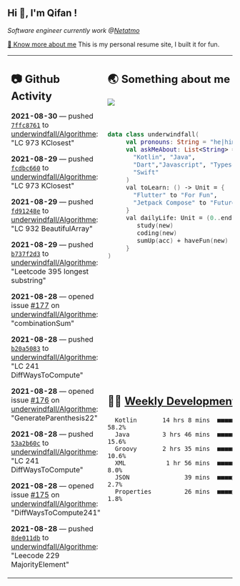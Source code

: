 <h2> Hi 👋, I'm Qifan ! </h2>
<p><em>Software engineer currently work @<a href="https://www.netatmo.com">Netatmo</a>
</em></p><p><a href="https://qifanyang.com/resume" target="_blank"> 🔭 Know more about me</a> This is my personal resume site, I built it for fun.</p>
<table><tr><td valign="top" rowspan="2">

 ## 📷 Github Activity
 <!-- githubActivity starts -->
  **2021-08-30** — pushed [`7ffc8761`](https://github.com/underwindfall/Algorithme/commit/7ffc876117bc4c9dc462502bacdae335fdaa8743) to [underwindfall/Algorithme](https://api.github.com/repos/underwindfall/Algorithme): "LC 973 KClosest"

  **2021-08-29** — pushed [`fcdbc660`](https://github.com/underwindfall/Algorithme/commit/fcdbc660d8014288d056bbf9b10ddf3c95563803) to [underwindfall/Algorithme](https://api.github.com/repos/underwindfall/Algorithme): "LC 973 KClosest"

  **2021-08-29** — pushed [`fd91248e`](https://github.com/underwindfall/Algorithme/commit/fd91248eb6bf2d9a0e8b20392b49fd4469b8a5da) to [underwindfall/Algorithme](https://api.github.com/repos/underwindfall/Algorithme): "LC 932 BeautifulArray"

  **2021-08-29** — pushed [`b737f2d3`](https://github.com/underwindfall/Algorithme/commit/b737f2d3aa957272b07392a6d22143c7098d08e2) to [underwindfall/Algorithme](https://api.github.com/repos/underwindfall/Algorithme): "Leetcode 395 longest substring"

  **2021-08-28** — opened issue [#177](https://api.github.com/repos/underwindfall/Algorithme/issues/177) on [underwindfall/Algorithme](https://api.github.com/repos/underwindfall/Algorithme): "combinationSum"

  **2021-08-28** — pushed [`b20a5083`](https://github.com/underwindfall/Algorithme/commit/b20a50833495ac4fcc8dea53c3c6b3150fb53597) to [underwindfall/Algorithme](https://api.github.com/repos/underwindfall/Algorithme): "LC 241 DiffWaysToCompute"

  **2021-08-28** — opened issue [#176](https://api.github.com/repos/underwindfall/Algorithme/issues/176) on [underwindfall/Algorithme](https://api.github.com/repos/underwindfall/Algorithme): "GenerateParenthesis22"

  **2021-08-28** — pushed [`53a2b60c`](https://github.com/underwindfall/Algorithme/commit/53a2b60cba69159f3e197d4b75d5f665d31ae989) to [underwindfall/Algorithme](https://api.github.com/repos/underwindfall/Algorithme): "LC 241 DiffWaysToCompute"

  **2021-08-28** — opened issue [#175](https://api.github.com/repos/underwindfall/Algorithme/issues/175) on [underwindfall/Algorithme](https://api.github.com/repos/underwindfall/Algorithme): "DiffWaysToCompute241"

  **2021-08-28** — pushed [`8de011db`](https://github.com/underwindfall/Algorithme/commit/8de011dbb50d35fb7576693d801b00a753deaeff) to [underwindfall/Algorithme](https://api.github.com/repos/underwindfall/Algorithme): "Leecode 229 MajorityElement"
 <!-- githubActivity ends -->
 </td><td valign="top">

 ## 🌏 Something about me
 <!-- profile starts -->
 <a href="https://github.com/underwindfall" width="100%">
   <img src="https://activity-graph.herokuapp.com/graph?username=underwindfall&theme=react-dark&hide_border=true&bg_color=00000000&color=BDDFFF&line=6E93B5&point=BDDFFF"/>
 </a>
 <br/>
 <br/>
 <br/>

 ```kotlin
 data class underwindfall(
      val pronouns: String = "he|him",
      val askMeAbout: List<String> = listOf(
        "Kotlin", "Java",
        "Dart","Javascript", "Typescript",
        "Swift"
      )
      val toLearn: () -> Unit = {
        "Flutter" to "For Fun",
        "Jetpack Compose" to "Future"
      }
      val dailyLife: Unit = (0..end).reduce { acc, new ->
         study(new)
         coding(new)
         sumUp(acc) + haveFun(new)
      }
 )
 ```
 <!-- profile ends -->
 </td></tr><tr><td valign="top">

 ## 🏊‍♂️ <a href="https://gist.github.com/underwindfall/377ee88ba1fabd1e93516e48ca9c61eb" target="_blank">Weekly Development Breakdown</a>
  <!-- codeTime starts -->
  ```text
    Kotlin       14 hrs 8 mins  ■■■■■■■■■■■■■■■■■▥□□□□□□  58.2%
    Java         3 hrs 46 mins  ■■■■■■■◱□□□□□□□□□□□□□□□□  15.6%
    Groovy       2 hrs 35 mins  ■■■■■■□□□□□□□□□□□□□□□□□□  10.6%
    XML           1 hr 56 mins  ■■■■■▥□□□□□□□□□□□□□□□□□□   8.0%
    JSON               39 mins  ■■■■□□□□□□□□□□□□□□□□□□□□   2.7%
    Properties         26 mins  ■■■■□□□□□□□□□□□□□□□□□□□□   1.8%
  ```
  <!-- codeTime starts -->
  </td></tr></table>